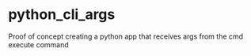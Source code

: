 # python_cli_args

Proof of concept creating a python app that receives args from the cmd execute command